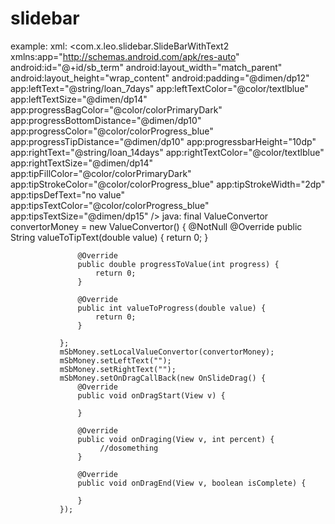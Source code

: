 # slidebar
example:
      xml:
       <com.x.leo.slidebar.SlideBarWithText2 xmlns:app="http://schemas.android.com/apk/res-auto"
                  android:id="@+id/sb_term"
                  android:layout_width="match_parent"
                  android:layout_height="wrap_content"
                  android:padding="@dimen/dp12"
                  app:leftText="@string/loan_7days"
                  app:leftTextColor="@color/textlblue"
                  app:leftTextSize="@dimen/dp14"
                  app:progressBagColor="@color/colorPrimaryDark"
                  app:progressBottomDistance="@dimen/dp10"
                  app:progressColor="@color/colorProgress_blue"
                  app:progressTipDistance="@dimen/dp10"
                  app:progressbarHeight="10dp"
                  app:rightText="@string/loan_14days"
                  app:rightTextColor="@color/textlblue"
                  app:rightTextSize="@dimen/dp14"
                  app:tipFillColor="@color/colorPrimaryDark"
                  app:tipStrokeColor="@color/colorProgress_blue"
                  app:tipStrokeWidth="2dp"
                  app:tipsDefText="no value"
                  app:tipsTextColor="@color/colorProgress_blue"
                  app:tipsTextSize="@dimen/dp15" />
       java:
        final ValueConvertor convertorMoney = new ValueConvertor() {
                   @NotNull
                   @Override
                   public String valueToTipText(double value) {
                       return 0;
                   }

                   @Override
                   public double progressToValue(int progress) {
                       return 0;
                   }

                   @Override
                   public int valueToProgress(double value) {
                       return 0;
                   }

               };
               mSbMoney.setLocalValueConvertor(convertorMoney);
               mSbMoney.setLeftText("");
               mSbMoney.setRightText("");
               mSbMoney.setOnDragCallBack(new OnSlideDrag() {
                   @Override
                   public void onDragStart(View v) {

                   }

                   @Override
                   public void onDraging(View v, int percent) {
                        //dosomething
                   }

                   @Override
                   public void onDragEnd(View v, boolean isComplete) {

                   }
               });